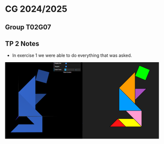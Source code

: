 # CG 2024/2025

## Group T02G07

## TP 2 Notes

- In exercise 1 we were able to do everything that was asked.

![Screenshot 1](screenshots/cg-t02g07-tp2-1.png)


